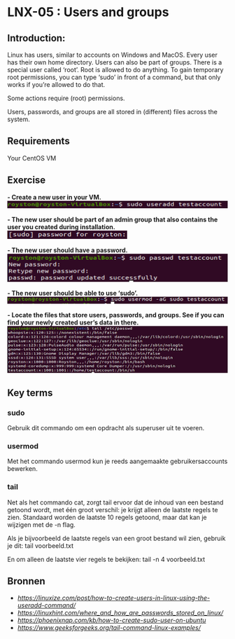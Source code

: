 # LNX-05 : Users and groups

## Introduction:
Linux has users, similar to accounts on Windows and MacOS. Every user has their own home directory. Users can also be part of groups.
There is a special user called ‘root’. Root is allowed to do anything.
To gain temporary root permissions, you can type ‘sudo’ in front of a command, but that only works if you’re allowed to do that.

Some actions require (root) permissions.

Users, passwords, and groups are all stored in  (different) files across the system.

## Requirements
Your CentOS VM

## Exercise
**- Create a new user in your VM.**  
![Kijk](https://github.com/Electroybot/cloud-6-repo-Electroybot/blob/main/00_includes/Week%201/LNX-05/01.png?raw=true)  

**- The new user should be part of an admin group that also contains the user you created during installation.**  
![Kijk](https://github.com/Electroybot/cloud-6-repo-Electroybot/blob/main/00_includes/Week%201/LNX-05/02.png?raw=true)  

**- The new user should have a password.**  
![Kijk](https://github.com/Electroybot/cloud-6-repo-Electroybot/blob/main/00_includes/Week%201/LNX-05/03.png?raw=true)  

**- The new user should be able to use ‘sudo’.**  
![Kijk](https://github.com/Electroybot/cloud-6-repo-Electroybot/blob/main/00_includes/Week%201/LNX-05/04.png?raw=true)  

**- Locate the files that store users, passwords, and groups. See if you can find your newly created user’s data in there.**   
![kijk](https://github.com/Electroybot/cloud-6-repo-Electroybot/blob/main/00_includes/Week%201/LNX-05/05.png?raw=true)  

## Key terms

### sudo
Gebruik dit commando om een opdracht als superuser uit te voeren.

### usermod
Met het commando usermod kun je reeds aangemaakte gebruikersaccounts bewerken.

### tail
Net als het commando cat, zorgt tail ervoor dat de inhoud van een bestand getoond wordt, met één groot verschil: je krijgt alleen de laatste regels te zien. Standaard worden de laatste 10 regels getoond, maar dat kan je wijzigen met de -n flag.

Als je bijvoorbeeld de laatste regels van een groot bestand wil zien, gebruik je dit:
tail voorbeeld.txt

En om alleen de laatste vier regels te bekijken:
tail -n 4 voorbeeld.txt

## Bronnen

- *https://linuxize.com/post/how-to-create-users-in-linux-using-the-useradd-command/*
- *https://linuxhint.com/where_and_how_are_passwords_stored_on_linux/*
- *https://phoenixnap.com/kb/how-to-create-sudo-user-on-ubuntu*
- *https://www.geeksforgeeks.org/tail-command-linux-examples/*
